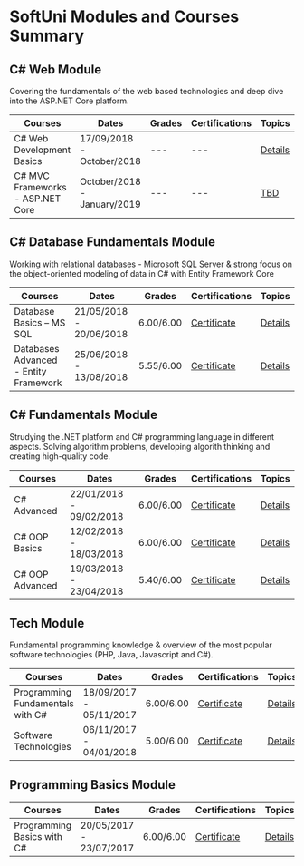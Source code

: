 # SoftUni Modules and Courses Summary

## C# Web Module

Covering the fundamentals of the web based technologies and deep dive into the ASP.NET Core platform.

| Courses | Dates | Grades | Certifications | Topics |
| ------ | ------ | ------ | ------ | ------ | 
| C# Web Development Basics | 17/09/2018 - October/2018 | --- | --- | [Details](C%23%20Web/C%23%20Web%20Development%20Basics) | 
| C# MVC Frameworks - ASP.NET Core | October/2018 - January/2019 | --- | --- | [TBD]() |

## C# Database Fundamentals Module

Working with relational databases - Microsoft SQL Server & strong focus on the object-oriented modeling of data in C# with Entity Framework Core

| Courses | Dates | Grades | Certifications | Topics |
| ------ | ------ | ------ | ------ | ------ | 
| Database Basics – MS SQL | 21/05/2018 - 20/06/2018 | 6.00/6.00 | [Certificate](https://softuni.bg/certificates/details/55500/317ae1df) | [Details](C%23%20DB%20Fundamentals/Databases%20Basics%20-%20MS%20SQL%20Server) | 
| Databases Advanced - Entity Framework | 25/06/2018 - 13/08/2018 | 5.55/6.00 | [Certificate](https://softuni.bg/certificates/details/57068/d8a616ab) | [Details](C%23%20DB%20Fundamentals/Databases%20Advanced%20-%20EF%20Core) |  

## C# Fundamentals Module

Strudying the .NET platform and C# programming language in different aspects. Solving algorithm problems, developing algorith thinking and creating high-quality code.

| Courses | Dates | Grades | Certifications | Topics |
| ------ | ------ | ------ | ------ | ------ | 
| C# Advanced | 22/01/2018 - 09/02/2018 | 6.00/6.00 | [Certificate](https://softuni.bg/certificates/details/51418/fa6d68d0) | [Details](C%23%20Fundamentals/C%23%20Advanced) | 
| C# OOP Basics | 12/02/2018 - 18/03/2018 | 6.00/6.00 | [Certificate](https://softuni.bg/certificates/details/53510/ad826d4a) | [Details](C%23%20Fundamentals/C%23%20OOP%20Basics) |
| C# OOP Advanced | 19/03/2018 - 23/04/2018 | 5.40/6.00 | [Certificate](https://softuni.bg/certificates/details/53632/4c5672b8) | [Details](C%23%20Fundamentals/C%23%20OOP%20Advanced) |  

## Tech Module

Fundamental programming knowledge & overview of the most popular software technologies (PHP, Java, Javascript and C#).

| Courses | Dates | Grades | Certifications | Topics |
| ------ | ------ | ------ | ------ | ------ | 
| Programming Fundamentals with C# | 18/09/2017 - 05/11/2017 | 6.00/6.00 | [Certificate](https://softuni.bg/certificates/details/24159/30ae48ce) | [Details](Tech%20Module/Programming%20Fundamentals) | 
| Software Technologies | 06/11/2017 - 04/01/2018 | 5.00/6.00 | [Certificate](https://softuni.bg/certificates/details/50627/2fbbb9e5) | [Details](Tech%20Module/Software%20Technologies) |  

## Programming Basics Module

| Courses | Dates | Grades | Certifications | Topics |
| ------ | ------ | ------ | ------ | ------ | 
| Programming Basics with C# | 20/05/2017 - 23/07/2017 | 6.00/6.00 | [Certificate](https://softuni.bg/Certificates/Details/21971/c85642a7) | [Details](Programming%20Basics) | 

